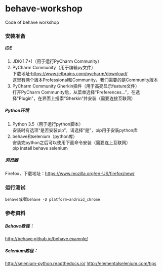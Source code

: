 # behave-workshop

Code of behave workshop

### 安装准备
##### IDE
1. JDK(1.7+)（用于运行PyCharm Community）
2. PyCharm Community（用于编辑py文件）   
    下载地址:https://www.jetbrains.com/pycharm/download/   
     这里有两个版本Professional和Community，我们需要的是Community版本
3. PyCharm Community Gherkin插件（用于高亮显示feature文件）   
    打开PyCharm Community后，从菜单选择“Preferences...”，在选择"Plugin"，在界面上搜索“Gherkin”并安装（需要连接互联网）

##### Python环境
1. Python 3.5（用于运行python脚本）   
    安装时有选项“是否安装pip”，请选择“是”，pip用于安装python库
2. behave和selenium（python库）   
    安装完python之后可以使用下面命令安装（需要连上互联网）   
    pip install behave selenium

##### 浏览器
Firefox，下载地址：https://www.mozilla.org/en-US/firefox/new/

### 运行测试
`behave`或者`behave -D platform=android_chrome`

### 参考资料
##### Behave教程：
http://behave.github.io/behave.example/

##### Selenium教程：
http://selenium-python.readthedocs.io/
http://elementalselenium.com/tips
